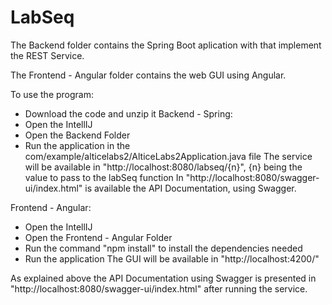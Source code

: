 # LabSeq

The Backend folder contains the Spring Boot aplication with that implement the REST Service.

The Frontend - Angular folder contains the web GUI using Angular.


To use the program:
- Download the code and unzip it
Backend - Spring:
 - Open the IntellIJ
 - Open the Backend Folder
 - Run the application in the com/example/alticelabs2/AlticeLabs2Application.java file
 The service will be available in "http://localhost:8080/labseq/{n}", {n} being the value to pass to the labSeq function
 In "http://localhost:8080/swagger-ui/index.html" is available the API Documentation, using Swagger.
 
Frontend - Angular:
- Open the IntellIJ
- Open the Frontend - Angular Folder
- Run the command "npm install" to install the dependencies needed
- Run the application
The GUI will be available in "http://localhost:4200/"
  
  
As explained above the API Documentation using Swagger is presented in  "http://localhost:8080/swagger-ui/index.html" after running the service.
